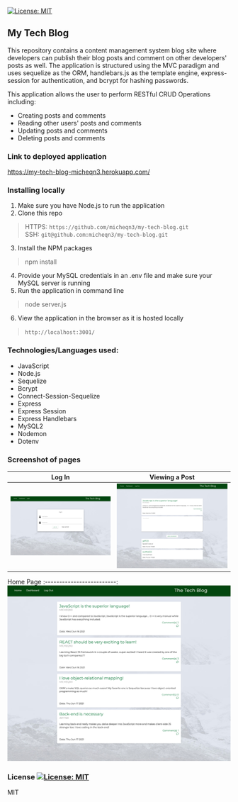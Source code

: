 [![License: MIT](https://img.shields.io/badge/License-MIT-yellow.svg)](https://opensource.org/licenses/MIT)
## My Tech Blog

This repository contains a content management system blog site where developers can publish their blog posts and comment
on other developers' posts as well. The application is structured using the MVC paradigm and uses sequelize as the ORM, 
handlebars.js as the template engine, express-session for authentication, and bcrypt for hashing passwords.

This application allows the user to perform RESTful CRUD Operations including: 

- Creating posts and comments 
- Reading other users' posts and comments 
- Updating posts and comments 
- Deleting posts and comments 

### Link to deployed application

https://my-tech-blog-micheqn3.herokuapp.com/

### Installing locally

1. Make sure you have Node.js to run the application
2. Clone this repo
> HTTPS: `https://github.com/micheqn3/my-tech-blog.git` <br>
> SSH: `git@github.com:micheqn3/my-tech-blog.git`
3. Install the NPM packages
> npm install
4. Provide your MySQL credentials in an .env file and make sure your MySQL server is running
5. Run the application in command line 
> node server.js
6. View the application in the browser as it is hosted locally
> `http://localhost:3001/`

### Technologies/Languages used: 

  - JavaScript
  - Node.js
  - Sequelize
  - Bcrypt
  - Connect-Session-Sequelize
  - Express
  - Express Session
  - Express Handlebars
  - MySQL2
  - Nodemon
  - Dotenv

### Screenshot of pages

Log In            |  Viewing a Post
:-------------------------:|:-------------------------: 
![Log in page](/Assets/login.png)  |  ![One post](/Assets/post.png)

Home Page
:-------------------------:
![Home page](/Assets/homepage.png)



### License [![License: MIT](https://img.shields.io/badge/License-MIT-yellow.svg)](https://opensource.org/licenses/MIT)

MIT
